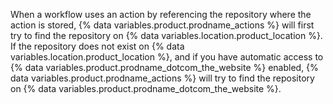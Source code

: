 When a workflow uses an action by referencing the repository where the action is stored, {% data variables.product.prodname_actions %} will first try to find the repository on {% data variables.location.product_location %}. If the repository does not exist on {% data variables.location.product_location %}, and if you have automatic access to {% data variables.product.prodname_dotcom_the_website %} enabled, {% data variables.product.prodname_actions %} will try to find the repository on {% data variables.product.prodname_dotcom_the_website %}.
